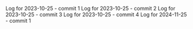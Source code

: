 Log for 2023-10-25 - commit 1
Log for 2023-10-25 - commit 2
Log for 2023-10-25 - commit 3
Log for 2023-10-25 - commit 4
Log for 2024-11-25 - commit 1
